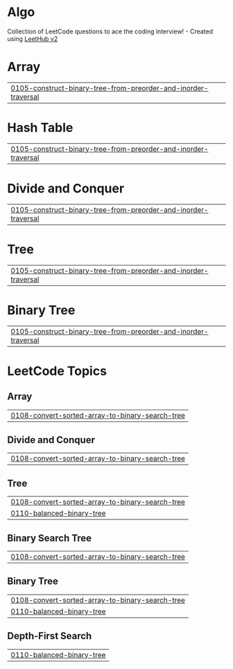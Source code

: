 # Algo
Collection of LeetCode questions to ace the coding interview! - Created using [LeetHub v2](https://github.com/arunbhardwaj/LeetHub-2.0)


# Array
|  |
| ------- |
| [0105-construct-binary-tree-from-preorder-and-inorder-traversal](https://github.com/Luckyleck/Algo/tree/master/0105-construct-binary-tree-from-preorder-and-inorder-traversal) |
# Hash Table
|  |
| ------- |
| [0105-construct-binary-tree-from-preorder-and-inorder-traversal](https://github.com/Luckyleck/Algo/tree/master/0105-construct-binary-tree-from-preorder-and-inorder-traversal) |
# Divide and Conquer
|  |
| ------- |
| [0105-construct-binary-tree-from-preorder-and-inorder-traversal](https://github.com/Luckyleck/Algo/tree/master/0105-construct-binary-tree-from-preorder-and-inorder-traversal) |
# Tree
|  |
| ------- |
| [0105-construct-binary-tree-from-preorder-and-inorder-traversal](https://github.com/Luckyleck/Algo/tree/master/0105-construct-binary-tree-from-preorder-and-inorder-traversal) |
# Binary Tree
|  |
| ------- |
| [0105-construct-binary-tree-from-preorder-and-inorder-traversal](https://github.com/Luckyleck/Algo/tree/master/0105-construct-binary-tree-from-preorder-and-inorder-traversal) |
<!---LeetCode Topics Start-->
# LeetCode Topics
## Array
|  |
| ------- |
| [0108-convert-sorted-array-to-binary-search-tree](https://github.com/Luckyleck/Algo/tree/master/0108-convert-sorted-array-to-binary-search-tree) |
## Divide and Conquer
|  |
| ------- |
| [0108-convert-sorted-array-to-binary-search-tree](https://github.com/Luckyleck/Algo/tree/master/0108-convert-sorted-array-to-binary-search-tree) |
## Tree
|  |
| ------- |
| [0108-convert-sorted-array-to-binary-search-tree](https://github.com/Luckyleck/Algo/tree/master/0108-convert-sorted-array-to-binary-search-tree) |
| [0110-balanced-binary-tree](https://github.com/Luckyleck/Algo/tree/master/0110-balanced-binary-tree) |
## Binary Search Tree
|  |
| ------- |
| [0108-convert-sorted-array-to-binary-search-tree](https://github.com/Luckyleck/Algo/tree/master/0108-convert-sorted-array-to-binary-search-tree) |
## Binary Tree
|  |
| ------- |
| [0108-convert-sorted-array-to-binary-search-tree](https://github.com/Luckyleck/Algo/tree/master/0108-convert-sorted-array-to-binary-search-tree) |
| [0110-balanced-binary-tree](https://github.com/Luckyleck/Algo/tree/master/0110-balanced-binary-tree) |
## Depth-First Search
|  |
| ------- |
| [0110-balanced-binary-tree](https://github.com/Luckyleck/Algo/tree/master/0110-balanced-binary-tree) |
<!---LeetCode Topics End-->